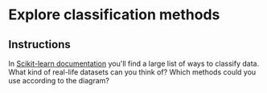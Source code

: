 # Explore classification methods

## Instructions

In [Scikit-learn documentation](https://scikit-learn.org/stable/supervised_learning.html) you'll find a large list of ways to classify data. What kind of real-life datasets can you think of? Which methods could you use according to the diagram?

